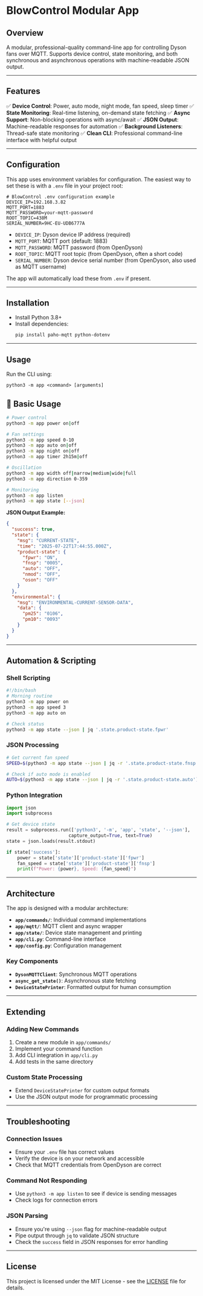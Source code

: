 # BlowControl Modular App

## Overview

A modular, professional-quality command-line app for controlling Dyson fans over MQTT. Supports device control, state monitoring, and both synchronous and asynchronous operations with machine-readable JSON output.

---

## Features

✅ **Device Control**: Power, auto mode, night mode, fan speed, sleep timer
✅ **State Monitoring**: Real-time listening, on-demand state fetching
✅ **Async Support**: Non-blocking operations with async/await
✅ **JSON Output**: Machine-readable responses for automation
✅ **Background Listeners**: Thread-safe state monitoring
✅ **Clean CLI**: Professional command-line interface with helpful output

---

## Configuration

This app uses environment variables for configuration. The easiest way to set these is with a `.env` file in your project root:

```
# BlowControl .env configuration example
DEVICE_IP=192.168.3.82
MQTT_PORT=1883
MQTT_PASSWORD=your-mqtt-password
ROOT_TOPIC=438M
SERIAL_NUMBER=9HC-EU-UDB6777A
```

- `DEVICE_IP`: Dyson device IP address (required)
- `MQTT_PORT`: MQTT port (default: 1883)
- `MQTT_PASSWORD`: MQTT password (from OpenDyson)
- `ROOT_TOPIC`: MQTT root topic (from OpenDyson, often a short code)
- `SERIAL_NUMBER`: Dyson device serial number (from OpenDyson, also used as MQTT username)

The app will automatically load these from `.env` if present.

---

## Installation

- Install Python 3.8+
- Install dependencies:
  ```sh
  pip install paho-mqtt python-dotenv
  ```

---

## Usage

Run the CLI using:

```
python3 -m app <command> [arguments]
```

## 🔧 Basic Usage

```bash
# Power control
python3 -m app power on|off

# Fan settings
python3 -m app speed 0-10
python3 -m app auto on|off
python3 -m app night on|off
python3 -m app timer 2h15m|off

# Oscillation
python3 -m app width off|narrow|medium|wide|full
python3 -m app direction 0-359

# Monitoring
python3 -m app listen
python3 -m app state [--json]
```

**JSON Output Example:**
```json
{
  "success": true,
  "state": {
    "msg": "CURRENT-STATE",
    "time": "2025-07-22T17:44:55.000Z",
    "product-state": {
      "fpwr": "ON",
      "fnsp": "0005",
      "auto": "OFF",
      "nmod": "OFF",
      "oson": "OFF"
    }
  },
  "environmental": {
    "msg": "ENVIRONMENTAL-CURRENT-SENSOR-DATA",
    "data": {
      "pm25": "0106",
      "pm10": "0093"
    }
  }
}
```

---

## Automation & Scripting

### Shell Scripting
```sh
#!/bin/bash
# Morning routine
python3 -m app power on
python3 -m app speed 3
python3 -m app auto on

# Check status
python3 -m app state --json | jq '.state.product-state.fpwr'
```

### JSON Processing
```sh
# Get current fan speed
SPEED=$(python3 -m app state --json | jq -r '.state.product-state.fnsp')

# Check if auto mode is enabled
AUTO=$(python3 -m app state --json | jq -r '.state.product-state.auto')
```

### Python Integration
```python
import json
import subprocess

# Get device state
result = subprocess.run(['python3', '-m', 'app', 'state', '--json'],
                       capture_output=True, text=True)
state = json.loads(result.stdout)

if state['success']:
    power = state['state']['product-state']['fpwr']
    fan_speed = state['state']['product-state']['fnsp']
    print(f"Power: {power}, Speed: {fan_speed}")
```

---

## Architecture

The app is designed with a modular architecture:

- **`app/commands/`**: Individual command implementations
- **`app/mqtt/`**: MQTT client and async wrapper
- **`app/state/`**: Device state management and printing
- **`app/cli.py`**: Command-line interface
- **`app/config.py`**: Configuration management

### Key Components

- **`DysonMQTTClient`**: Synchronous MQTT operations
- **`async_get_state()`**: Asynchronous state fetching
- **`DeviceStatePrinter`**: Formatted output for human consumption

---

## Extending

### Adding New Commands
1. Create a new module in `app/commands/`
2. Implement your command function
3. Add CLI integration in `app/cli.py`
4. Add tests in the same directory

### Custom State Processing
- Extend `DeviceStatePrinter` for custom output formats
- Use the JSON output mode for programmatic processing

---

## Troubleshooting

### Connection Issues
- Ensure your `.env` file has correct values
- Verify the device is on your network and accessible
- Check that MQTT credentials from OpenDyson are correct

### Command Not Responding
- Use `python3 -m app listen` to see if device is sending messages
- Check logs for connection errors

### JSON Parsing
- Ensure you're using `--json` flag for machine-readable output
- Pipe output through `jq` to validate JSON structure
- Check the `success` field in JSON responses for error handling

---

## License

This project is licensed under the MIT License - see the [LICENSE](../LICENSE) file for details.
